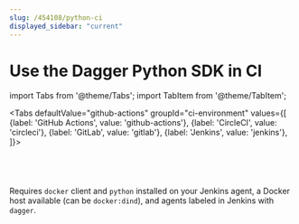 ```yaml
---
slug: /454108/python-ci
displayed_sidebar: "current"
---
```


# Use the Dagger Python SDK in CI

import Tabs from '@theme/Tabs'; import TabItem from '@theme/TabItem';

<Tabs defaultValue="github-actions"
groupId="ci-environment"
values={[
{label: 'GitHub Actions', value: 'github-actions'},
{label: 'CircleCI', value: 'circleci'},
{label: 'GitLab', value: 'gitlab'},
{label: 'Jenkins', value: 'jenkins'},
]}>

<TabItem value="github-actions">

```yaml title=".github/workflows/dagger.yaml" file=../snippets/python-ci/actions.yml
```

</TabItem>

<TabItem value="circleci">

```yaml title=".circleci/config.yml" file=../snippets/python-ci/circle.yml
```

</TabItem>

<TabItem value="gitlab">

```yaml title=".gitlab-ci.yml" file=../snippets/python-ci/gitlab.yml
```

</TabItem>

<TabItem value="jenkins">

```groovy title="Jenkinsfile" file=../snippets/python-ci/Jenkinsfile
```

Requires `docker` client and `python` installed on your Jenkins agent, a Docker host available (can be `docker:dind`), and agents labeled in Jenkins with `dagger`.

</TabItem>

</Tabs>
